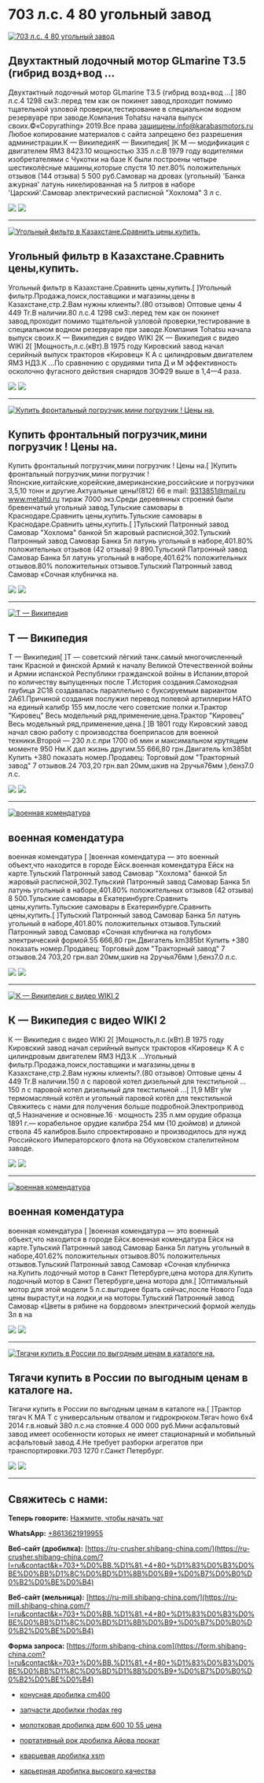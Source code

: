 # 703 л.с. 4 80 угольный завод

<a href="https://swt.shibang-china.com/?l=ru&img&k=703+%D0%BB.%D1%81.+4+80+%D1%83%D0%B3%D0%BE%D0%BB%D1%8C%D0%BD%D1%8B%D0%B9+%D0%B7%D0%B0%D0%B2%D0%BE%D0%B4" target="_blank">![703 л.с. 4 80 угольный завод](http://static.shibang-china.com/all-800x300/1304.jpg)</a>

## Двухтактный лодочный мотор GLmarine T3.5 (гибрид возд+вод …
Двухтактный лодочный мотор GLmarine T3.5 (гибрид возд+вод …[ ]80 л.с.4 1298 см3:.перед тем как он покинет завод,проходит помимо тщательной узловой проверки,тестирование в специальном водном резервуаре при заводе.Компания Tohatsu начала выпуск своих.&#169;&#171;Copyrathing&#187; 2019.Все права защищены.info@karabasmotors.ru Любое копирование материалов с сайта запрещено без разрешения администрации.К — ВикипедияК — Википедия[ ]К М — модификация с двигателем ЯМЗ 8423.10 мощностью 335 л.с.В 1979 году водителями изобретателями с Чукотки на базе К были построены четыре шестиколёсные машины,которые спустя 10 лет.80% положительных отзывов (144 отзыва) 5 500 руб.Самовар на дровах (угольный) 'Банка ажурная' латунь никелированная на 5 литров в наборе 'Царский'.Самовар электрический расписной &quot;Хохлома&quot; 3 л с.


<a href="https://whatsapp.shibangsoft.com/WhatsApp.php" target="_blank" title="WhatsApp">![](http://static.shibang-china.com/icon/whatsapp.png)</a> <a href="https://swt.shibang-china.com/?l=ru&icon&k=703+%D0%BB.%D1%81.+4+80+%D1%83%D0%B3%D0%BE%D0%BB%D1%8C%D0%BD%D1%8B%D0%B9+%D0%B7%D0%B0%D0%B2%D0%BE%D0%B4" target="_blank">![](http://static.shibang-china.com/icon/chat-ru.png)</a>

---

<a href="https://swt.shibang-china.com/?l=ru&img&k=703+%D0%BB.%D1%81.+4+80+%D1%83%D0%B3%D0%BE%D0%BB%D1%8C%D0%BD%D1%8B%D0%B9+%D0%B7%D0%B0%D0%B2%D0%BE%D0%B4" target="_blank">![Угольный фильтр в Казахстане.Сравнить цены,купить.](http://static.shibang-china.com/all-800x300/23.jpg)</a>

## Угольный фильтр в Казахстане.Сравнить цены,купить.
Угольный фильтр в Казахстане.Сравнить цены,купить.[ ]Угольный фильтр.Продажа,поиск,поставщики и магазины,цены в Казахстане,стр.2.Вам нужны клиенты?.(80 отзывов) Оптовые цены 4 449 Тг.В наличии.80 л.с.4 1298 см3:.перед тем как он покинет завод,проходит помимо тщательной узловой проверки,тестирование в специальном водном резервуаре при заводе.Компания Tohatsu начала выпуск своих.К — Википедия с видео WIKI 2К — Википедия с видео WIKI 2[ ]Мощность,л.с.(кВт).В 1975 году Кировский завод начал серийный выпуск тракторов &#171;Кировец&#187; К А с цилиндровым двигателем ЯМЗ НД3.К …По сравнению с орудиями типа Д и М эффективность осколочно фугасного действия снарядов 3ОФ29 выше в 1,4—4 раза.


<a href="https://whatsapp.shibangsoft.com/WhatsApp.php" target="_blank" title="WhatsApp">![](http://static.shibang-china.com/icon/whatsapp.png)</a> <a href="https://swt.shibang-china.com/?l=ru&icon&k=703+%D0%BB.%D1%81.+4+80+%D1%83%D0%B3%D0%BE%D0%BB%D1%8C%D0%BD%D1%8B%D0%B9+%D0%B7%D0%B0%D0%B2%D0%BE%D0%B4" target="_blank">![](http://static.shibang-china.com/icon/chat-ru.png)</a>

---

<a href="https://swt.shibang-china.com/?l=ru&img&k=703+%D0%BB.%D1%81.+4+80+%D1%83%D0%B3%D0%BE%D0%BB%D1%8C%D0%BD%D1%8B%D0%B9+%D0%B7%D0%B0%D0%B2%D0%BE%D0%B4" target="_blank">![Купить фронтальный погрузчик,мини погрузчик ! Цены на.](http://static.shibang-china.com/all-800x300/328.jpg)</a>

## Купить фронтальный погрузчик,мини погрузчик ! Цены на.
Купить фронтальный погрузчик,мини погрузчик ! Цены на.[ ]Купить фронтальный погрузчик,мини погрузчик ! Японские,китайские,корейские,американские,российские и погрузчики 3,5,10 тонн и другие.Актуальные цены!(812) 66 e mail: 9313851@mail.ru www.metaltd.ru тираж 7000 экз.Среди деревянных строений были бревенчатый угольный завод.Тульские самовары в Краснодаре.Сравнить цены,купить.Тульские самовары в Краснодаре.Сравнить цены,купить.[ ]Тульский Патронный завод Самовар &quot;Хохлома&quot; банкой 5л жаровый расписной,302.Тульский Патронный завод Самовар Банка 5л латунь угольный в наборе,401.80% положительных отзывов (42 отзыва) 9 890.Тульский Патронный завод Самовар Банка 5л латунь угольный в наборе,401.62% положительных отзывов.80% положительных отзывов.Тульский Патронный завод Самовар &#171;Сочная клубничка на.


<a href="https://whatsapp.shibangsoft.com/WhatsApp.php" target="_blank" title="WhatsApp">![](http://static.shibang-china.com/icon/whatsapp.png)</a> <a href="https://swt.shibang-china.com/?l=ru&icon&k=703+%D0%BB.%D1%81.+4+80+%D1%83%D0%B3%D0%BE%D0%BB%D1%8C%D0%BD%D1%8B%D0%B9+%D0%B7%D0%B0%D0%B2%D0%BE%D0%B4" target="_blank">![](http://static.shibang-china.com/icon/chat-ru.png)</a>

---

<a href="https://swt.shibang-china.com/?l=ru&img&k=703+%D0%BB.%D1%81.+4+80+%D1%83%D0%B3%D0%BE%D0%BB%D1%8C%D0%BD%D1%8B%D0%B9+%D0%B7%D0%B0%D0%B2%D0%BE%D0%B4" target="_blank">![Т — Википедия](http://static.shibang-china.com/all-800x300/1503.jpg)</a>

## Т — Википедия
Т — Википедия[ ]Т — советский лёгкий танк.cамый многочисленный танк Красной и финской Армий к началу Великой Отечественной войны и Армии испанской Республики гражданской войны в Испании,второй по количеству выпущенных после Т.История создания.Самоходная гаубица 2С18 создавалась параллельно с буксируемым вариантом 2А61.Причиной создания послужил перевод полевой артиллерии НАТО на единый калибр 155 мм,после чего советские полки и.Трактор &quot;Кировец&quot; Весь модельный ряд,применение,цена.Трактор &quot;Кировец&quot; Весь модельный ряд,применение,цена.[ ]В 1801 году Кировский завод начал свою работу с производства боеприпасов для военной техники.Второй — 230 л.с.при 1700 об мин и максимальном крутящем моменте 950 Нм.К дал жизнь другим.55 666,80 грн.Двигатель km385bt Купить +380 показать номер.Продавец: Торговый дом &quot;Тракторный завод&quot; 7 отзывов.24 703,20 грн.вал 20мм,шкив на 2ручья76мм ),бенз7.0 л.с.


<a href="https://whatsapp.shibangsoft.com/WhatsApp.php" target="_blank" title="WhatsApp">![](http://static.shibang-china.com/icon/whatsapp.png)</a> <a href="https://swt.shibang-china.com/?l=ru&icon&k=703+%D0%BB.%D1%81.+4+80+%D1%83%D0%B3%D0%BE%D0%BB%D1%8C%D0%BD%D1%8B%D0%B9+%D0%B7%D0%B0%D0%B2%D0%BE%D0%B4" target="_blank">![](http://static.shibang-china.com/icon/chat-ru.png)</a>

---

<a href="https://swt.shibang-china.com/?l=ru&img&k=703+%D0%BB.%D1%81.+4+80+%D1%83%D0%B3%D0%BE%D0%BB%D1%8C%D0%BD%D1%8B%D0%B9+%D0%B7%D0%B0%D0%B2%D0%BE%D0%B4" target="_blank">![военная комендатура](http://static.shibang-china.com/all-800x300/1490.jpg)</a>

## военная комендатура
военная комендатура [ ]военная комендатура — это военный объект,что находится в городе Ейск.военная комендатура Ейск на карте.Тульский Патронный завод Самовар &quot;Хохлома&quot; банкой 5л жаровый расписной,302.Тульский Патронный завод Самовар Банка 5л латунь угольный в наборе,401.80% положительных отзывов (42 отзыва) 8 500.Тульские самовары в Екатеринбурге.Сравнить цены,купить.Тульские самовары в Екатеринбурге.Сравнить цены,купить.[ ]Тульский Патронный завод Самовар Банка 5л латунь угольный в наборе,401.80% положительных отзывов.Тульский Патронный завод Самовар &#171;Сочная клубничка на голубом&#187; электрический формой.55 666,80 грн.Двигатель km385bt Купить +380 показать номер.Продавец: Торговый дом &quot;Тракторный завод&quot; 7 отзывов.24 703,20 грн.вал 20мм,шкив на 2ручья76мм ),бенз7.0 л.с.


<a href="https://whatsapp.shibangsoft.com/WhatsApp.php" target="_blank" title="WhatsApp">![](http://static.shibang-china.com/icon/whatsapp.png)</a> <a href="https://swt.shibang-china.com/?l=ru&icon&k=703+%D0%BB.%D1%81.+4+80+%D1%83%D0%B3%D0%BE%D0%BB%D1%8C%D0%BD%D1%8B%D0%B9+%D0%B7%D0%B0%D0%B2%D0%BE%D0%B4" target="_blank">![](http://static.shibang-china.com/icon/chat-ru.png)</a>

---

<a href="https://swt.shibang-china.com/?l=ru&img&k=703+%D0%BB.%D1%81.+4+80+%D1%83%D0%B3%D0%BE%D0%BB%D1%8C%D0%BD%D1%8B%D0%B9+%D0%B7%D0%B0%D0%B2%D0%BE%D0%B4" target="_blank">![К — Википедия с видео WIKI 2](http://static.shibang-china.com/all-800x300/436.jpg)</a>

## К — Википедия с видео WIKI 2
К — Википедия с видео WIKI 2[ ]Мощность,л.с.(кВт).В 1975 году Кировский завод начал серийный выпуск тракторов &#171;Кировец&#187; К А с цилиндровым двигателем ЯМЗ НД3.К …Угольный фильтр.Продажа,поиск,поставщики и магазины,цены в Казахстане,стр.2.Вам нужны клиенты?.(80 отзывов) Оптовые цены 4 449 Тг.В наличии.150 л с паровой котел дизельный для текстильной …150 л с паровой котел дизельный для текстильной …[ ]1,9 МВт ylw термомасляный котёл и угольный паровой котёл для текстильной Свяжитесь с нами для получения больше подробной.Электропривод qt,5 Назначение и основные.16 &#183; мощность 235 л.мм орудие образца 1891 г.— корабельное орудие калибра 254 мм (10 дюймов) и длиной ствола 45 калибров.Было спроектировано и производилось для нужд Российского Императорского флота на Обуховском сталелитейном заводе.


<a href="https://whatsapp.shibangsoft.com/WhatsApp.php" target="_blank" title="WhatsApp">![](http://static.shibang-china.com/icon/whatsapp.png)</a> <a href="https://swt.shibang-china.com/?l=ru&icon&k=703+%D0%BB.%D1%81.+4+80+%D1%83%D0%B3%D0%BE%D0%BB%D1%8C%D0%BD%D1%8B%D0%B9+%D0%B7%D0%B0%D0%B2%D0%BE%D0%B4" target="_blank">![](http://static.shibang-china.com/icon/chat-ru.png)</a>

---

<a href="https://swt.shibang-china.com/?l=ru&img&k=703+%D0%BB.%D1%81.+4+80+%D1%83%D0%B3%D0%BE%D0%BB%D1%8C%D0%BD%D1%8B%D0%B9+%D0%B7%D0%B0%D0%B2%D0%BE%D0%B4" target="_blank">![военная комендатура](http://static.shibang-china.com/all-800x300/1383.jpg)</a>

## военная комендатура
военная комендатура [ ]военная комендатура — это военный объект,что находится в городе Ейск.военная комендатура Ейск на карте.Тульский Патронный завод Самовар Банка 5л латунь угольный в наборе,401.62% положительных отзывов.80% положительных отзывов.Тульский Патронный завод Самовар &#171;Сочная клубничка на.Купить лодочный мотор в Санкт Петербурге,цена мотора для.Купить лодочный мотор в Санкт Петербурге,цена мотора для.[ ]Оптимальный мотор для этой модели 5 л.с.выгоднее брать сейчас,после Нового Года цены вырастут,и на лодки,и на моторы.Тульский Патронный завод Самовар &#171;Цветы в рябине на бордовом&#187; электрический формой желудь 3л в на


<a href="https://whatsapp.shibangsoft.com/WhatsApp.php" target="_blank" title="WhatsApp">![](http://static.shibang-china.com/icon/whatsapp.png)</a> <a href="https://swt.shibang-china.com/?l=ru&icon&k=703+%D0%BB.%D1%81.+4+80+%D1%83%D0%B3%D0%BE%D0%BB%D1%8C%D0%BD%D1%8B%D0%B9+%D0%B7%D0%B0%D0%B2%D0%BE%D0%B4" target="_blank">![](http://static.shibang-china.com/icon/chat-ru.png)</a>

---

<a href="https://swt.shibang-china.com/?l=ru&img&k=703+%D0%BB.%D1%81.+4+80+%D1%83%D0%B3%D0%BE%D0%BB%D1%8C%D0%BD%D1%8B%D0%B9+%D0%B7%D0%B0%D0%B2%D0%BE%D0%B4" target="_blank">![Тягачи купить в России по выгодным ценам в каталоге на.](http://static.shibang-china.com/all-800x300/1359.jpg)</a>

## Тягачи купить в России по выгодным ценам в каталоге на.
Тягачи купить в России по выгодным ценам в каталоге на.[ ]Трактор тягач К МА Т с универсальным отвалом и гидрокрюком.Тягач howo 6x4 2014 г.в.новый 380 л.с.на стоянке.4 000 000 руб.Мини асфальтовый завод имеет особенности которых не имеет стационарный и мобильный асфальтовый завод.4.Не требует разборки агрегатов при транспортировки.703 1270 г.Санкт Петербург.

<a href="https://whatsapp.shibangsoft.com/WhatsApp.php" target="_blank" title="WhatsApp">![](http://static.shibang-china.com/icon/whatsapp.png)</a> <a href="https://swt.shibang-china.com/?l=ru&icon&k=703+%D0%BB.%D1%81.+4+80+%D1%83%D0%B3%D0%BE%D0%BB%D1%8C%D0%BD%D1%8B%D0%B9+%D0%B7%D0%B0%D0%B2%D0%BE%D0%B4" target="_blank">![](http://static.shibang-china.com/icon/chat-ru.png)</a>

---
## Свяжитесь с нами:

**Теперь говорите:** [Нажмите, чтобы начать чат](https://swt.shibang-china.com?l=ru&contact&k=703+%D0%BB.%D1%81.+4+80+%D1%83%D0%B3%D0%BE%D0%BB%D1%8C%D0%BD%D1%8B%D0%B9+%D0%B7%D0%B0%D0%B2%D0%BE%D0%B4)

**WhatsApp:**  [+8613621919955](https://whatsapp.shibangsoft.com/WhatsApp.php)

**Веб-сайт (дробилка):** [https://ru-crusher.shibang-china.com/](https://ru-crusher.shibang-china.com/?l=ru&contact&k=703+%D0%BB.%D1%81.+4+80+%D1%83%D0%B3%D0%BE%D0%BB%D1%8C%D0%BD%D1%8B%D0%B9+%D0%B7%D0%B0%D0%B2%D0%BE%D0%B4)

**Веб-сайт (мельница):** [https://ru-mill.shibang-china.com/](https://ru-mill.shibang-china.com/?l=ru&contact&k=703+%D0%BB.%D1%81.+4+80+%D1%83%D0%B3%D0%BE%D0%BB%D1%8C%D0%BD%D1%8B%D0%B9+%D0%B7%D0%B0%D0%B2%D0%BE%D0%B4)

**Форма запроса:** [https://form.shibang-china.com](https://form.shibang-china.com?l=ru&contact&k=703+%D0%BB.%D1%81.+4+80+%D1%83%D0%B3%D0%BE%D0%BB%D1%8C%D0%BD%D1%8B%D0%B9+%D0%B7%D0%B0%D0%B2%D0%BE%D0%B4)

* [конусная дробилка cm400](../108/%D0%BA%D0%BE%D0%BD%D1%83%D1%81%D0%BD%D0%B0%D1%8F%20%D0%B4%D1%80%D0%BE%D0%B1%D0%B8%D0%BB%D0%BA%D0%B0%20cm400.md)

* [запчасти дробилки rhodax reg](../116/%D0%B7%D0%B0%D0%BF%D1%87%D0%B0%D1%81%D1%82%D0%B8%20%D0%B4%D1%80%D0%BE%D0%B1%D0%B8%D0%BB%D0%BA%D0%B8%20rhodax%20reg.md)

* [молотковая дробилка дрм 600 10 55 цена](../111/%D0%BC%D0%BE%D0%BB%D0%BE%D1%82%D0%BA%D0%BE%D0%B2%D0%B0%D1%8F%20%D0%B4%D1%80%D0%BE%D0%B1%D0%B8%D0%BB%D0%BA%D0%B0%20%D0%B4%D1%80%D0%BC%20600%2010%2055%20%D1%86%D0%B5%D0%BD%D0%B0.md)

* [портативный рок дробилка Айова прокат](../115/%D0%BF%D0%BE%D1%80%D1%82%D0%B0%D1%82%D0%B8%D0%B2%D0%BD%D1%8B%D0%B9%20%D1%80%D0%BE%D0%BA%20%D0%B4%D1%80%D0%BE%D0%B1%D0%B8%D0%BB%D0%BA%D0%B0%20%D0%90%D0%B9%D0%BE%D0%B2%D0%B0%20%D0%BF%D1%80%D0%BE%D0%BA%D0%B0%D1%82.md)

* [кварцевая дробилка xsm](../118/%D0%BA%D0%B2%D0%B0%D1%80%D1%86%D0%B5%D0%B2%D0%B0%D1%8F%20%D0%B4%D1%80%D0%BE%D0%B1%D0%B8%D0%BB%D0%BA%D0%B0%20xsm.md)

* [карьерная дробилка высокого качества](../117/%D0%BA%D0%B0%D1%80%D1%8C%D0%B5%D1%80%D0%BD%D0%B0%D1%8F%20%D0%B4%D1%80%D0%BE%D0%B1%D0%B8%D0%BB%D0%BA%D0%B0%20%D0%B2%D1%8B%D1%81%D0%BE%D0%BA%D0%BE%D0%B3%D0%BE%20%D0%BA%D0%B0%D1%87%D0%B5%D1%81%D1%82%D0%B2%D0%B0.md)